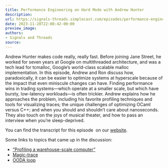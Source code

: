 ```yaml
---
title: Performance Engineering on Hard Mode with Andrew Hunter
description:
url: https://signals-threads.simplecast.com/episodes/performance-engineering-on-hard-mode-with-andrew-hunter-fxhCMIkB
date: 2023-11-28T22:08:42-00:00
preview_image:
authors:
- Signals and Threads
source:
---
```


<p>Andrew Hunter makes code really, really fast. Before joining Jane Street, he worked for seven years at Google on multithreaded architecture, and was a tech lead for tcmalloc, Google&rsquo;s world-class scalable malloc implementation. In this episode, Andrew and Ron discuss how, paradoxically, it can be easier to optimize systems at hyperscale because of the impact that even miniscule changes can have. Finding performance wins in trading systems&mdash;which operate at a smaller scale, but which have bursty, low-latency workloads&mdash;is often trickier. Andrew explains how he approaches the problem, including his favorite profiling techniques and tools for visualizing traces; the unique challenges of optimizing OCaml versus C++; and when you should and shouldn&rsquo;t care about nanoseconds. They also touch on the joys of musical theater, and how to pass an interview when you&rsquo;re sleep-deprived.</p><p>You can find the transcript for this episode &nbsp;on our <a href="https://signalsandthreads.com/performance-engineering-on-hard-mode/" target="_blank">website</a>.</p><p>Some links to topics that came up in the discussion:</p><ul><li><a href="https://static.googleusercontent.com/media/research.google.com/en//pubs/archive/44271.pdf">&ldquo;Profiling a warehouse-scale computer&rdquo;</a></li><li><a href="https://github.com/janestreet/magic-trace">Magic-trace</a></li><li><a href="https://en.wikipedia.org/wiki/OODA_loop">OODA loop</a></li></ul>

